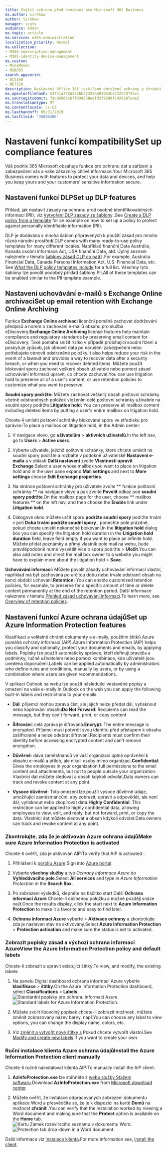 ```yaml
---
title: Zvýšit ochranu před hrozbami pro Microsoft 365 Business
ms.author: sirkkuw
author: Sirkkuw
manager: scotv
audience: Admin
ms.topic: article
ms.service: o365-administration
localization_priority: Normal
ms.collection:
- M365-subscription-management
- M365-identity-device-management
ms.custom:
- MiniMaven
- MSB365
search.appverid:
- BCS160
- MET150
description: Nastavení Office 365 rozšířené ohrožení ochrany a chránit citlivá data.
ms.openlocfilehash: 53741a7726222bb32329a401953be72257df95cc
ms.sourcegitcommit: 7ac06563c6ff034358e8fd3f9298fc426187ade2
ms.translationtype: MT
ms.contentlocale: cs-CZ
ms.lasthandoff: 05/31/2019
ms.locfileid: "35086286"
---
```

# <a name="set-up-compliance-features"></a><span data-ttu-id="2b234-103">Nastavení funkcí kompatibility</span><span class="sxs-lookup"><span data-stu-id="2b234-103">Set up compliance features</span></span>

<span data-ttu-id="2b234-104">Váš podnik 365 Microsoft obsahuje funkce pro ochranu dat a zařízení a zabezpečení vás a vaše zákazníky citlivé informace.</span><span class="sxs-lookup"><span data-stu-id="2b234-104">Your Microsoft 365 Business comes with features to protect your data and devices, and help you keep yours and your customers' sensitive information secure.</span></span>

## <a name="set-up-dlp-features"></a><span data-ttu-id="2b234-105">Nastavení funkcí DLP</span><span class="sxs-lookup"><span data-stu-id="2b234-105">Set up DLP features</span></span>

<span data-ttu-id="2b234-106">Příklad, jak nastavit zásady na ochranu proti osobně identifikovatelných informací (PII), viz [Vytvoření DLP zásady ze šablony](https://support.office.com/article/59414438-99f5-488b-975c-5023f2254369) .</span><span class="sxs-lookup"><span data-stu-id="2b234-106">See [Create a DLP policy from a template](https://support.office.com/article/59414438-99f5-488b-975c-5023f2254369) for an example on how to set up a policy to protect against personally identifiable information (PII).</span></span> 
  
<span data-ttu-id="2b234-107">DLP je dodávána s mnoha šablon připravených k použití zásad pro mnoho různá národní prostředí.</span><span class="sxs-lookup"><span data-stu-id="2b234-107">DLP comes with many ready-to-use policy templates for many different locales.</span></span> <span data-ttu-id="2b234-108">Například finanční Data Austrálie, Kanada osobní informace Act, USA finanční Data, atd. Úplný seznam naleznete v tématu [šablony zásad DLP co patří](https://support.office.com/article/c2e588d3-8f4f-4937-a286-8c399f28953a) .</span><span class="sxs-lookup"><span data-stu-id="2b234-108">For example, Australia Financial Data, Canada Personal Information Act, U.S. Financial Data, etc. See [What the DLP policy templates include](https://support.office.com/article/c2e588d3-8f4f-4937-a286-8c399f28953a) for a full list.</span></span> <span data-ttu-id="2b234-109">Všechny tyto šablony lze povolit podobný příklad šablony PII.</span><span class="sxs-lookup"><span data-stu-id="2b234-109">All of these templates can be enabled similar to the PII template example.</span></span> 
  
## <a name="set-up-email-retention-with-exchange-online-archiving"></a><span data-ttu-id="2b234-110">Nastavení uchovávání e-mailů s Exchange Online archivaci</span><span class="sxs-lookup"><span data-stu-id="2b234-110">Set up email retention with Exchange Online Archiving</span></span>

 <span data-ttu-id="2b234-111">Funkce **Exchange Online archivaci** licenční pomáhá zachovat dodržování předpisů a norem o zachování e-mailů obsahu pro služba eDiscovery.</span><span class="sxs-lookup"><span data-stu-id="2b234-111">**Exchange Online Archiving** license features help maintain compliance and regulatory standards by preserving email content for eDiscovery.</span></span> <span data-ttu-id="2b234-112">Také pomáhá snížit riziko v případě probíhající soudní řízení a poskytuje způsob, jak obnovit data po narušení zabezpečení nebo potřebujete obnovit odstraněné položky.</span><span class="sxs-lookup"><span data-stu-id="2b234-112">It also helps reduce your risk in the event of a lawsuit and provides a way to recover data after a security breach, or when you need to recover deleted items.</span></span> <span data-ttu-id="2b234-113">Můžete použít blokování sporu zachovat veškerý obsah uživatele nebo pomocí zásad uchovávání informací upravit, co chcete zachovat.</span><span class="sxs-lookup"><span data-stu-id="2b234-113">You can use litigation hold to preserve all of a user's content, or use retention policies to customize what you want to preserve.</span></span>
  
<span data-ttu-id="2b234-114">**Soudní spory podržte:** Můžete zachovat veškerý obsah poštovní schránky včetně odstraněných položek vložením celé poštovní schránky uživatele na soudní spory podržte.</span><span class="sxs-lookup"><span data-stu-id="2b234-114">**Litigation hold:** You can preserve all mailbox content including deleted items by putting a user's entire mailbox on litigation hold.</span></span> 
    
<span data-ttu-id="2b234-115">Chcete-li umístit poštovní schránky blokované sporu ve středisku pro správce:</span><span class="sxs-lookup"><span data-stu-id="2b234-115">To place a mailbox on litigation hold, in the Admin center:</span></span>
    
1. <span data-ttu-id="2b234-116">V navigace vlevo, go **uživatelům** \> **aktivních uživatelů**.</span><span class="sxs-lookup"><span data-stu-id="2b234-116">In the left nav, go to **Users** \> **Active users**.</span></span>
    
2. <span data-ttu-id="2b234-117">Vyberte uživatele, jejichž poštovní schránky, které chcete umístit na soudní spory podržte a rozbalte v podokně uživatelské **Nastavení e-mailu** a v oblasti **Další nastavení** zvolte **Vlastnosti upravit Exchange**.</span><span class="sxs-lookup"><span data-stu-id="2b234-117">Select a user whose mailbox you want to place on litigation hold and in the user pane expand **Mail settings** and next to **More settings** choose **Edit Exchange properties**.</span></span>
    
3. <span data-ttu-id="2b234-118">Na stránce poštovní schránky pro uživatele zvolte \*\* funkce poštovní schránky \*\* na navigace vlevo a pak zvolte **Povolit** odkaz pod **soudní spory podržte**.</span><span class="sxs-lookup"><span data-stu-id="2b234-118">On the mailbox page for the user, choose \*\* mailbox features \*\* on the left nav, and then choose the **Enable** link under **Litigation hold**.</span></span>
    
4. <span data-ttu-id="2b234-119">Dialogové okno můžete určit sporu **podržte soudní spory** podržte trvání v poli **Doba trvání podržte soudní spory** , ponechte pole prázdné, pokud chcete umístit nekonečné blokování.</span><span class="sxs-lookup"><span data-stu-id="2b234-119">In the **litigation hold** dialog box you can specify the litigation hold duration in the **Litigation hold duration** field, leave field empty if you want to place an infinite hold.</span></span> <span data-ttu-id="2b234-120">Můžete přidat poznámky a přímý vlastník pole mail na webu, bude pravděpodobně nutné vysvětlit více o sporu podržte \> **Uložit**.</span><span class="sxs-lookup"><span data-stu-id="2b234-120">You can also add notes and direct the mail box owner to a website you might have to explain more about the litigation hold \> **Save**.</span></span>
    
<span data-ttu-id="2b234-121">**Uchovávání informací:** Můžete povolit zásady uchovávání informací vlastní, například má být zachována po určitou dobu nebo trvale odstranit obsah na konci období uchování.</span><span class="sxs-lookup"><span data-stu-id="2b234-121">**Retention:** You can enable customized retention policies, for example, to preserve for a specific amount of time or delete content permanently at the end of the retention period.</span></span> <span data-ttu-id="2b234-122">Další informace naleznete v tématu [Přehled zásad uchovávání informací](https://support.office.com/article/5e377752-700d-4870-9b6d-12bfc12d2423).</span><span class="sxs-lookup"><span data-stu-id="2b234-122">To learn more, see [Overview of retention policies](https://support.office.com/article/5e377752-700d-4870-9b6d-12bfc12d2423).</span></span>

## <a name="set-up-azure-information-protection-features"></a><span data-ttu-id="2b234-123">Nastavení funkcí Azure ochrana údajů</span><span class="sxs-lookup"><span data-stu-id="2b234-123">Set up Azure Information Protection features</span></span>

<span data-ttu-id="2b234-124">Klasifikaci a volitelně chránit dokumenty a e-maily, použitím štítků Azure pomáhá ochrany informací (AIP).</span><span class="sxs-lookup"><span data-stu-id="2b234-124">Azure Information Protection (AIP) helps you classify and optionally, protect your documents and emails, by applying labels.</span></span> <span data-ttu-id="2b234-125">Popisky lze použít automaticky správce, kteří definují pravidla a podmínky, ručně uživatelem nebo pomocí kombinace, kde uživatelé jsou uvedena doporučení.</span><span class="sxs-lookup"><span data-stu-id="2b234-125">Labels can be applied automatically by administrators who define rules and conditions, manually by users, or by using a combination where users are given recommendations.</span></span>

<span data-ttu-id="2b234-126">V aplikaci Outlook na webu lze použít následující vestavěné popisy a omezení na vaše e-maily:</span><span class="sxs-lookup"><span data-stu-id="2b234-126">In Outlook on the web you can apply the following built-in labels and restrictions to your emails:</span></span>
  
- <span data-ttu-id="2b234-127">**Dál**: příjemci mohou zprávu číst, ale jejich nelze předat dál, vytisknout nebo kopírování obsahu</span><span class="sxs-lookup"><span data-stu-id="2b234-127">**Do Not Forward**: Recipients can read the message, but they can't forward, print, or copy content</span></span>
    
- <span data-ttu-id="2b234-128">**Šifrování**: celá zpráva je šifrovaná.</span><span class="sxs-lookup"><span data-stu-id="2b234-128">**Encrypt**: The entire message is encrypted.</span></span> <span data-ttu-id="2b234-129">Příjemci musí potvrdit svou identitu před přístupem k obsahu zašifrované a nelze odebrat šifrování.</span><span class="sxs-lookup"><span data-stu-id="2b234-129">Recipients must confirm their identity before accessing encrypted content and can't remove encryption.</span></span>
    
- <span data-ttu-id="2b234-130">**Důvěrné**: dává zaměstnanců ve vaší organizaci úplná oprávnění k obsahu e-mailů a příloh, ale nikoli osoby mimo organizaci.</span><span class="sxs-lookup"><span data-stu-id="2b234-130">**Confidential**: Gives the employees in your organization full permissions to the email content and attachments, but not to people outside your organization.</span></span> <span data-ttu-id="2b234-131">Vlastníci dat můžete sledovat a obsah kdykoli odvolat.</span><span class="sxs-lookup"><span data-stu-id="2b234-131">Data owners can track and revoke content at any point.</span></span>
    
- <span data-ttu-id="2b234-132">**Vysoce důvěrné**: Toto omezení lze použít vysoce důvěrné údaje, umožňující zaměstnancům, aby zobrazit, upravit a odpovědět, ale není dál, vytisknout nebo zkopírovat data.</span><span class="sxs-lookup"><span data-stu-id="2b234-132">**Highly Confidential**: This restriction can be applied to highly confidential data, allowing employees to view, edit, and reply, but not forward, print, or copy the data.</span></span> <span data-ttu-id="2b234-133">Vlastníci dat můžete sledovat a obsah kdykoli odvolat.</span><span class="sxs-lookup"><span data-stu-id="2b234-133">Data owners can track and revoke content at any point.</span></span>

### <a name="make-sure-azure-information-protection-is-activated"></a><span data-ttu-id="2b234-134">Zkontrolujte, zda že je aktivován Azure ochrana údajů</span><span class="sxs-lookup"><span data-stu-id="2b234-134">Make sure Azure Information Protection is activated</span></span>

<span data-ttu-id="2b234-135">Chcete-li ověřit, zda je aktivován AIP:</span><span class="sxs-lookup"><span data-stu-id="2b234-135">To verify that AIP is activated :</span></span>

1. <span data-ttu-id="2b234-136">Přihlášení k [portálu Azure](https://portal.azure.com/).</span><span class="sxs-lookup"><span data-stu-id="2b234-136">Sign into [Azure portal](https://portal.azure.com/).</span></span>

2. <span data-ttu-id="2b234-137">Vyberte **všechny služby** a typ *Ochrany informace Azure* do **Vyhledávacího pole**.</span><span class="sxs-lookup"><span data-stu-id="2b234-137">Select **All services** and type in *Azure Information Protection* in the **Search Box**.</span></span>

3. <span data-ttu-id="2b234-138">Po zobrazení výsledků, klepněte na tlačítko start Další **Ochrana informací Azure** Chcete-li oblíbenou položku a možné později snáze najít.</span><span class="sxs-lookup"><span data-stu-id="2b234-138">Once the results display, click the start next to **Azure Information Protection** to make it a favorite and easy to find later.</span></span>

4. <span data-ttu-id="2b234-139">**Ochrana informací Azure** vyberte \> **Aktivace ochrany** a zkontrolujte zda je nastaven stav na aktivovaný.</span><span class="sxs-lookup"><span data-stu-id="2b234-139">Select **Azure Information Protection** \> **Protection activation** and make sure the status is set to activated.</span></span> 

### <a name="view-the-azure-information-protection-policy-and-default-labels"></a><span data-ttu-id="2b234-140">Zobrazit popisky zásad a výchozí ochrana informací Azure</span><span class="sxs-lookup"><span data-stu-id="2b234-140">View the Azure Information Protection policy and default labels</span></span> 

<span data-ttu-id="2b234-141">Chcete-li zobrazit a upravit existující štítky:</span><span class="sxs-lookup"><span data-stu-id="2b234-141">To view, and modify, the existing labels:</span></span>

1. <span data-ttu-id="2b234-142">Na panelu Digital dashboard ochrana informací Azure vyberte **klasifikace** \> **štítky**.</span><span class="sxs-lookup"><span data-stu-id="2b234-142">On the Azure Information Protection dashboard, select **Classifications** \> **Labels**.</span></span> <br/><span data-ttu-id="2b234-143">![Standardní popisky pro ochranu informací Azure.](media/AIPLabels.png)</span><span class="sxs-lookup"><span data-stu-id="2b234-143">![Standard labels for Azure Information Protection.](media/AIPLabels.png)</span></span>

2. <span data-ttu-id="2b234-144">Můžete zvolit libovolný popisek chcete-li zobrazit možnosti, můžete změnit zobrazovaný název barvy, např.</span><span class="sxs-lookup"><span data-stu-id="2b234-144">You can choose any label to view options, you can change the display name, colors, etc.</span></span>
 
3. <span data-ttu-id="2b234-145">Viz [změnit a vytvořit nové štítky s](https://docs.microsoft.com/azure/information-protection/infoprotect-tutorial-step2) Pokud chcete vytvořit vlastní.</span><span class="sxs-lookup"><span data-stu-id="2b234-145">See  [Modify and create new labels](https://docs.microsoft.com/azure/information-protection/infoprotect-tutorial-step2) if you want to create your own.</span></span> 

### <a name="install-the-azure-information-protection-client-manually"></a><span data-ttu-id="2b234-146">Ruční instalace klienta Azure ochrana údajů</span><span class="sxs-lookup"><span data-stu-id="2b234-146">Install the Azure Information Protection client manually</span></span>

<span data-ttu-id="2b234-147">Chcete-li ručně nainstalovat klienta AIP:</span><span class="sxs-lookup"><span data-stu-id="2b234-147">To manually install the AIP client:</span></span>

1. <span data-ttu-id="2b234-148">**AzInfoProtection.exe** lze stáhněte z [webu služby Stažení softwaru](https://www.microsoft.com/download/details.aspx?id=53018).</span><span class="sxs-lookup"><span data-stu-id="2b234-148">Download **AzInfoProtection.exe** from [Microsoft download center](https://www.microsoft.com/download/details.aspx?id=53018).</span></span>
 
2. <span data-ttu-id="2b234-149">Můžete ověřit, že instalace odpracovaných zobrazení dokumentu aplikace Word a přesvědčíte se, že je k dispozici na kartě **Domů** na možnost **chránit** .</span><span class="sxs-lookup"><span data-stu-id="2b234-149">You can verify that the installation worked by viewing a Word document and making sure that the **Protect** option is available on the **Home** tab.</span></span> <br/><span data-ttu-id="2b234-150">![Kartu Zámek rozevíracího seznamu v dokumentu Word.](media/Word_Protect.png)</span><span class="sxs-lookup"><span data-stu-id="2b234-150">![Protection tab drop-down in a Word document.](media/Word_Protect.png)</span></span>

<span data-ttu-id="2b234-151">Další informace viz [Instalace klienta](https://docs.microsoft.com/azure/information-protection/infoprotect-tutorial-step3).</span><span class="sxs-lookup"><span data-stu-id="2b234-151">For more information see, [Install the client](https://docs.microsoft.com/azure/information-protection/infoprotect-tutorial-step3).</span></span>
